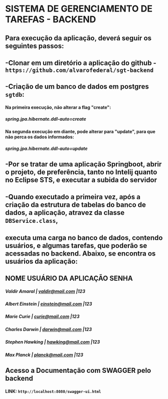# SISTEMA DE GERENCIAMENTO DE TAREFAS - BACKEND

## Para execução da aplicação, deverá seguir os seguintes passos:

## -Clonar em um diretório a aplicação do github - `https://github.com/alvarofederal/sgt-backend`

## -Criação de um banco de dados em postgres `sgtdb`:
#### Na primeira execução, não alterar a flag "create":
##### spring.jpa.hibernate.ddl-auto=create

#### Na segunda execução em diante, pode alterar para "update", para que não perca os dados informados:
##### spring.jpa.hibernate.ddl-auto=update

## -Por se tratar de uma aplicação Springboot, abrir o projeto, de preferência, tanto no Intelij quanto no Eclipse STS, e executar a subida do servidor

## -Quando executado a primeira vez, após a criação da estrutura de tabelas do banco de dados, a aplicação, atravez da classe `DBService.class`,
## executa uma carga no banco de dados, contendo usuários, e algumas tarefas, que poderão se acessadas no backend. Abaixo, se encontra os usuários da aplicação:
                      
##    NOME            USUÁRIO DA APLICAÇÃO  SENHA                                               
#####   Valdir Amaral        | valdir@mail.com          |123                         
                                      
#####   Albert Einstein      | einstein@mail.com        |123     
                                                        
#####   Marie Curie          | curie@mail.com           |123     
                                                         
#####   Charles Darwin       | darwin@mail.com          |123     
                                                        
#####   Stephen Hawking      | hawking@mail.com         |123                          
                                                        
#####   Max Planck           | planck@mail.com          |123     

## Acesso a Documentação com SWAGGER pelo backend
#### LINK: `http://localhost:8080/swagger-ui.html`


 
